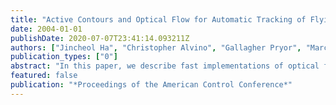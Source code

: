 ```yaml
---
title: "Active Contours and Optical Flow for Automatic Tracking of Flying Vehicles"
date: 2004-01-01
publishDate: 2020-07-07T23:41:14.093211Z
authors: ["Jincheol Ha", "Christopher Alvino", "Gallagher Pryor", "Marc Niethammer", "Eric Johnson", "Allen Tannenbaum"]
publication_types: ["0"]
abstract: "In this paper, we describe fast implementations of optical flow and geometric active contours to reliably track flying vehicles. Given the position of the vehicle at time t - 1, optical flow information is used to initially place an active contour in the basin of attraction of a region of interest in a given dynamical image at time t. For real-time tracking, fast convergence of the active contour as wen as rapid computation of the optical flow are crucial. In this note, we will describe algorithms that make fast tracking possible in this framework using only standard computing platforms."
featured: false
publication: "*Proceedings of the American Control Conference*"
---
```


